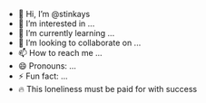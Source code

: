 - 👋 Hi, I’m @stinkays
- 👀 I’m interested in ...
- 🌱 I’m currently learning ...
- 💞️ I’m looking to collaborate on ...
- 📫 How to reach me ...
- 😄 Pronouns: ...
- ⚡ Fun fact: ...
- 🔥 This loneliness must be paid for with success 

<!---
stinkays/stinkays is a ✨ special ✨ repository because its `README.md` (this file) appears on your GitHub profile.
You can click the Preview link to take a look at your changes.
--->
